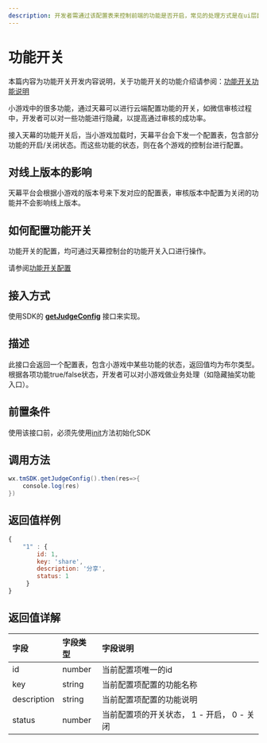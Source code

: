 ```yaml
---
description: 开发者需通过该配置表来控制前端的功能是否开启，常见的处理方式是在ui层面隐藏部分功能。
---
```


# 功能开关

本篇内容为功能开关开发内容说明，关于功能开关的功能介绍请参阅：[功能开关功能说明](../features/configuration-service/switch.md)

小游戏中的很多功能，通过天幕可以进行云端配置功能的开关，如微信审核过程中，开发者可以对一些功能进行隐藏，以提高通过审核的成功率。

接入天幕的功能开关后，当小游戏加载时，天幕平台会下发一个配置表，包含部分功能的开启/关闭状态。而这些功能的状态，则在各个游戏的控制台进行配置。

## **对线上版本的影响**

天幕平台会根据小游戏的版本号来下发对应的配置表，审核版本中配置为关闭的功能并不会影响线上版本。

## **如何配置功能开关**

功能开关的配置，均可通过天幕控制台的功能开关入口进行操作。

请参阅[功能开关配置](../features/configuration-service/switch.md)

## **接入方式**

使用SDK的 [**getJudgeConfig**](create-ad-position/api/get-ad-position-config.md) 接口来实现。

## **描述**

此接口会返回一个配置表，包含小游戏中某些功能的状态，返回值均为布尔类型。 根据各项功能true/false状态，开发者可以对小游戏做业务处理（如隐藏抽奖功能入口）。

## **前置条件**

使用该接口前，必须先使用[init](init.md)方法初始化SDK

## **调用方法**

```java
wx.tmSDK.getJudgeConfig().then(res=>{  
    console.log(res)  
})
```

## **返回值样例**

```javascript
{
    "1" : {
        id: 1,
        key: 'share',
        description: '分享',
        status: 1
     }
}
```

## 返回值详解

| 字段 | 字段类型 | 字段说明 |
| :--- | :--- | :--- |
| id | number | 当前配置项唯一的id |
| key | string | 当前配置项配置的功能名称 |
| description | string | 当前配置项配置的功能说明 |
| status | number | 当前配置项的开关状态， 1 - 开启， 0 - 关闭 |

